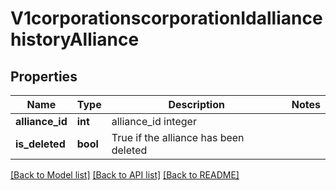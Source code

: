 # V1corporationscorporationIdalliancehistoryAlliance

## Properties
Name | Type | Description | Notes
------------ | ------------- | ------------- | -------------
**alliance_id** | **int** | alliance_id integer | 
**is_deleted** | **bool** | True if the alliance has been deleted | 

[[Back to Model list]](../README.md#documentation-for-models) [[Back to API list]](../README.md#documentation-for-api-endpoints) [[Back to README]](../README.md)


